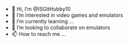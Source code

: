 - 👋 Hi, I’m @ISGitHubby10
- 👀 I’m interested in video games and emulators
- 🌱 I’m currently learning ...
- 💞️ I’m looking to collaborate on emulators
- 📫 How to reach me ...

<!---
ISGitHubby10/ISGitHubby10 is a ✨ special ✨ repository because its `README.md` (this file) appears on your GitHub profile.
You can click the Preview link to take a look at your changes.
--->
